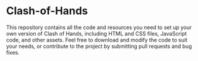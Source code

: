 # Clash-of-Hands
This repository contains all the code and resources you need to set up your own version of Clash of Hands, including HTML and CSS files, JavaScript code, and other assets. Feel free to download and modify the code to suit your needs, or contribute to the project by submitting pull requests and bug fixes.
